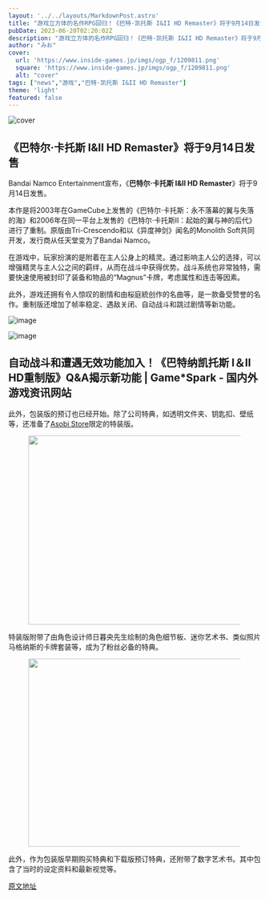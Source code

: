 ```yaml
---
layout: '../../layouts/MarkdownPost.astro'
title: "游戏立方体的名作RPG回归！《巴特·凯托斯 I&II HD Remaster》将于9月14日发售"
pubDate: 2023-06-20T02:20:02Z
description: "游戏立方体的名作RPG回归！《巴特·凯托斯 I&II HD Remaster》将于9月14日发售"
author: "みお"
cover:
  url: 'https://www.inside-games.jp/imgs/ogp_f/1209811.png'
  square: 'https://www.inside-games.jp/imgs/ogp_f/1209811.png'
  alt: "cover"
tags: ["news","游戏","巴特·凯托斯 I&II HD Remaster"]
theme: 'light'
featured: false
---
```


![cover](https://www.inside-games.jp/imgs/ogp_f/1209811.png)

## 《巴特尔·卡托斯 I&II HD Remaster》将于9月14日发售

Bandai Namco Entertainment宣布，《<b>巴特尔·卡托斯 I&II HD Remaster</b>》将于9月14日发售。

本作是将2003年在GameCube上发售的《巴特尔·卡托斯：永不落幕的翼与失落的海》和2006年在同一平台上发售的《巴特尔·卡托斯II：起始的翼与神的后代》进行了重制。原版由Tri-Crescendo和以《异度神剑》闻名的Monolith Soft共同开发，发行商从任天堂变为了Bandai Namco。

在游戏中，玩家扮演的是附着在主人公身上的精灵。通过影响主人公的选择，可以增强精灵与主人公之间的羁绊，从而在战斗中获得优势。战斗系统也非常独特，需要快速使用被封印了装备和物品的“Magnus”卡牌，考虑属性和连击等因素。

此外，游戏还拥有令人惊叹的剧情和由桜庭統创作的名曲等，是一款备受赞誉的名作。重制版还增加了帧率稳定、遇敌关闭、自动战斗和跳过剧情等新功能。

![image](https://www.inside-games.jp/article/imgs/zoom/1209815.png)

![image](https://www.inside-games.jp/article/imgs/zoom/1209816.png)
## 自动战斗和遭遇无效功能加入！《巴特纳凯托斯 I＆II HD重制版》Q&amp;A揭示新功能 | Game*Spark - 国内外游戏资讯网站

<p>此外，包装版的预订也已经开始。除了公司特典，如透明文件夹、钥匙扣、壁纸等，还准备了<a target="_blank" rel="noopener noreferrer nofollow" href="https://shop.asobistore.jp/products/detail/185957-00-00-game_ty03">Asobi Store</a>限定的特装版。</p>

<figure class="ctms-editor-image"><img src="https://www.inside-games.jp/imgs/zoom/1209818.png" class="inline-article-image" width="670" height="378"></figure>

<p>特装版附带了由角色设计师日暮央先生绘制的角色细节板、迷你艺术书、类似照片马格纳斯的卡牌套装等，成为了粉丝必备的特典。</p>

<figure class="ctms-editor-image"><img src="https://www.inside-games.jp/imgs/zoom/1209819.png" class="inline-article-image" width="670" height="376"></figure>

<p>此外，作为包装版早期购买特典和下载版预订特典，还附带了数字艺术书。其中包含了当时的设定资料和最新视觉等。</p>

  [原文地址](https://www.inside-games.jp/article/2023/06/20/146659.html)